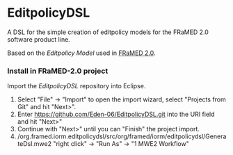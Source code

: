 # EditpolicyDSL

A DSL for the simple creation of editpolicy models for the FRaMED 2.0 software product line.

Based on the *Editpolicy Model* used in [FRaMED 2.0](https://github.com/Eden-06/FRaMED-2.0).

### Install in FRaMED-2.0 project
Import the *EditpolicyDSL* repository into Eclipse.
1.  Select "File" -> "Import" to open the import wizard, select "Projects from Git" and hit "Next>".
2.  Enter <https://github.com/Eden-06/EditpolicyDSL.git> into the URI field and hit "Next>"
3.  Continue with "Next>" until you can "Finish" the project import.
4.  /org.framed.iorm.editpolicydsl/src/org/framed/iorm/editpolicydsl/GenerateDsl.mwe2 "right click" -> "Run As" -> "1 MWE2 Workflow"

